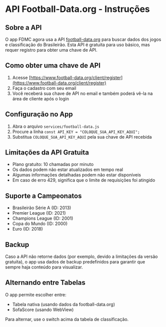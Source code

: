 # API Football-Data.org - Instruções

## Sobre a API

O app FDMC agora usa a API [football-data.org](https://www.football-data.org/) para buscar dados dos jogos e classificação do Brasileirão. Esta API é gratuita para uso básico, mas requer registro para obter uma chave de API.

## Como obter uma chave de API

1. Acesse [https://www.football-data.org/client/register](https://www.football-data.org/client/register)
2. Faça o cadastro com seu email
3. Você receberá sua chave de API no email e também poderá vê-la na área de cliente após o login

## Configuração no App

1. Abra o arquivo `services/football-data.js`
2. Procure a linha `const API_KEY = "COLOQUE_SUA_API_KEY_AQUI";`
3. Substitua `COLOQUE_SUA_API_KEY_AQUI` pela sua chave de API recebida

## Limitações da API Gratuita

- Plano gratuito: 10 chamadas por minuto
- Os dados podem não estar atualizados em tempo real
- Algumas informações detalhadas podem não estar disponíveis
- Em caso de erro 429, significa que o limite de requisições foi atingido

## Suporte a Campeonatos

- Brasileirão Série A (ID: 2013)
- Premier League (ID: 2021)
- Champions League (ID: 2001)
- Copa do Mundo (ID: 2000)
- Euro (ID: 2018)

## Backup

Caso a API não retorne dados (por exemplo, devido a limitações da versão gratuita), o app usa dados de backup predefinidos para garantir que sempre haja conteúdo para visualizar.

## Alternando entre Tabelas

O app permite escolher entre:

- Tabela nativa (usando dados da football-data.org)
- SofaScore (usando WebView)

Para alternar, use o switch acima da tabela de classificação.
